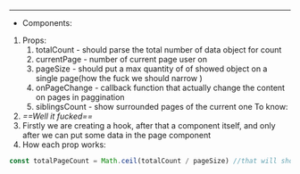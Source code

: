 ***
- Components:
1. Props:
	1. totalCount - should parse the total number of data object for count 
	2. currentPage - number of current page user on 
	3. pageSize - should put a max quantity of of showed object on a single page(how the fuck we should narrow )
	4. onPageChange - callback function that actually change the content on pages in paggination
	5. siblingsCount - show surrounded pages of the current one 
To know:
1. *==Well it fucked==*
2. Firstly we are creating a hook, after that a component itself, and only after we can put some data in the page component 
3. How each prop works:
```ts
const totalPageCount = Math.ceil(totalCount / pageSize) //that will show the subsetted amount of pages, by dividing a total number of components to page size that should be showed in the paggination 

```